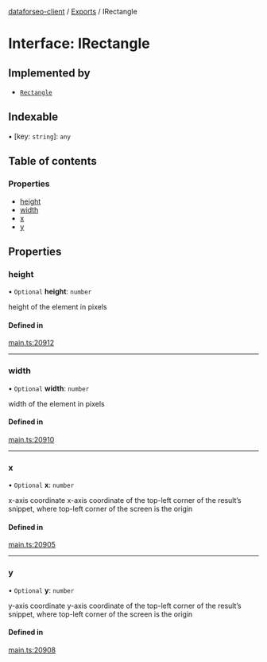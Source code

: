 [dataforseo-client](../README.md) / [Exports](../modules.md) / IRectangle

# Interface: IRectangle

## Implemented by

- [`Rectangle`](../classes/Rectangle.md)

## Indexable

▪ [key: `string`]: `any`

## Table of contents

### Properties

- [height](IRectangle.md#height)
- [width](IRectangle.md#width)
- [x](IRectangle.md#x)
- [y](IRectangle.md#y)

## Properties

### height

• `Optional` **height**: `number`

height of the element in pixels

#### Defined in

[main.ts:20912](https://github.com/dataforseo/TypeScriptClient/blob/7ca1aa4/main.ts#L20912)

___

### width

• `Optional` **width**: `number`

width of the element in pixels

#### Defined in

[main.ts:20910](https://github.com/dataforseo/TypeScriptClient/blob/7ca1aa4/main.ts#L20910)

___

### x

• `Optional` **x**: `number`

x-axis coordinate
x-axis coordinate of the top-left corner of the result’s snippet, where top-left corner of the screen is the origin

#### Defined in

[main.ts:20905](https://github.com/dataforseo/TypeScriptClient/blob/7ca1aa4/main.ts#L20905)

___

### y

• `Optional` **y**: `number`

y-axis coordinate
y-axis coordinate of the top-left corner of the result’s snippet, where top-left corner of the screen is the origin

#### Defined in

[main.ts:20908](https://github.com/dataforseo/TypeScriptClient/blob/7ca1aa4/main.ts#L20908)
